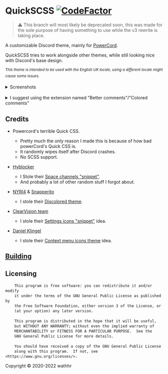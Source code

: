 QuickSCSS [![CodeFactor](https://www.codefactor.io/repository/github/wathhr/quickscss/badge/dev?s=5f2850cfa164e62ecf2eaa497b0a075cf28b67cf)](https://www.codefactor.io/repository/github/wathhr/quickscss/overview/legacy)
===

> ⚠ This branch will most likely be deprecated soon, this was made for the sole purpose of having something to use while the v3 rewrite is taking place.

A customizable Discord theme, mainly for [PowerCord](https://github.com/powercord-org/powercord).

QuickSCSS tries to work alongside other themes, while still looking nice with Discord's base design.

<sup>*This theme is intended to be used with the English UK locale, using a different locale might cause some issues.*</sup>

<details><summary>Screenshots</summary><br>

![yeah](./screenshots/yeah.gif)

![settings](./screenshots/settings.png)

![messages](./screenshots/messages.gif)

![user popout](./screenshots/user-popout.png)

![channel list](./screenshots/channel-list.png)

</details>

<br>

<details><summary>I suggest using the extension named "Better comments"/"Colored comments"</summary>

- [VSCode](https://marketplace.visualstudio.com/items?itemName=aaron-bond.better-comments)

- [Sublime text](https://packagecontrol.io/packages/Colored%20Comments)

- [Atom](https://github.com/AndrewKralovec/atom-better-comments)

<sub>_If your text editor is not listed, the extension probably has not been ported over to it_</sub>

</details>

## Credits
- Powercord's terrible Quick CSS.
  - Pretty much the only reason I made this is because of how bad powerCord's Quick CSS is.
  - It randomly wipes itself after Discord crashes.
  - No SCSS support.

- [Hyblocker](https://github.com/hyblocker)
  - I Stole their [Space channels "snippet"](https://github.com/hyblocker/pixelcord/blob/59856ce1a9f7c59634101d5991f38c6e091a6063/src/app/qol/_space_channels.scss).
  - And probably a lot of other random stuff I forgot about.

- [NYRI4](https://github.com/NYRI4) & [Snapperito](https://github.com/Snapperito)
  - I stole their [Discolored theme](https://github.com/NYRI4/Discolored).

- [ClearVision team](https://github.com/ClearVision)
  - I stole their [Settings icons "snippet"](https://github.com/ClearVision/ClearVision-v6/blob/master/src/settings/icons.scss) idea.

- [Daniel Klingel](https://github.com/CorellanStoma)
  - I stole their [Context menu icons theme](https://github.com/CorellanStoma/Menu-Icons) idea.

## [Building](./BUILDING.md)

## Licensing
```
    This program is free software: you can redistribute it and/or modify
    it under the terms of the GNU General Public License as published by
    the Free Software Foundation, either version 3 of the License, or
    (at your option) any later version.

    This program is distributed in the hope that it will be useful,
    but WITHOUT ANY WARRANTY; without even the implied warranty of
    MERCHANTABILITY or FITNESS FOR A PARTICULAR PURPOSE.  See the
    GNU General Public License for more details.

    You should have received a copy of the GNU General Public License
    along with this program.  If not, see <https://www.gnu.org/licenses/>.
```
Copyright &copy; 2020-2022 wathhr
